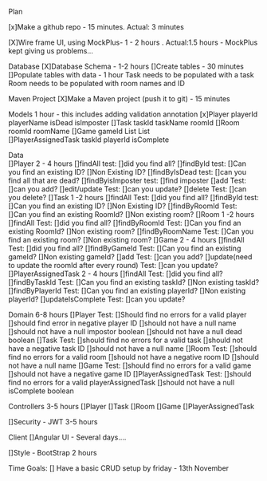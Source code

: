 Plan

[x]Make a github repo - 15 minutes. Actual: 3 minutes

[X]Wire frame UI, using MockPlus- 1 - 2 hours . Actual:1.5 hours - MockPlus kept giving us problems...

Database
[X]Database Schema - 1-2 hours
[]Create tables - 30 minutes
[]Populate tables with data - 1 hour
	Task needs to be populated with a task
	Room needs to be populated with room names and ID

Maven Project
[X]Make a Maven project (push it to git) - 15 minutes

Models
1 hour - this includes adding validation annotation
	[x]Player
		playerId
		playerName
        isDead
		isImposter
	[]Task
		taskId
		taskName
		roomId
	[]Room
		roomId
		roomName
	[]Game 
		gameId
		List<player>
		List<room>	
	[]PlayerAssignedTask
		taskId
		playerId
		isComplete
		
Data  
	[]Player  2 - 4 hours
		[]findAll
			test:
			[]did you find all?
		[]findById
			test:
			[]Can you find an existing ID?
			[]Non Existing ID?
		[]findByIsDead
			test:
			[]can you find all that are dead?
		[]findByisImposter
			test:
			[]find imposter
		[]add
			Test:
			[]can you add?
		[]edit/update
			Test:
			[]can you update?
		[]delete
			Test:
			[]can you delete?
	[]Task 1 -2 hours
		[]findAll
			Test:
			[]did you find all?
		[]findById
			test:
			[]Can you find an existing ID?
			[]Non Existing ID?
		[]findByRoomId
			Test:	
			[]Can you find an existing RoomId?
			[]Non existing room?
	[]Room 1 -2 hours
		[]findAll
			Test:
			[]did you find all?
		[]findByRoomId
			Test:
			[]Can you find an existing RoomId?
			[]Non existing room?
		[]findByRoomName
            Test:
			[]Can you find an existing room?
			[]Non existing room?
	[]Game 2 - 4 hours
		[]findAll
            Test:
			[]did you find all?
		[]findByGameId
            Test:
			[]Can you find an existing gameId?
			[]Non existing gameId?
		[]add
            Test:
			[]can you add?
		[]update(need to update the roomId after every round)
            Test:
			[]can you update?
	[]PlayerAssignedTask 2 - 4 hours
		[]findAll
            Test:
			[]did you find all?
		[]findByTaskId
            Test:
			[]Can you find an existing taskId?
			[]Non existing taskId?
		[]findByPlayerId
            Test:
			[]Can you find an existing playerId?
			[]Non existing playerId?
		[]updateIsComplete
			Test:
			[]can you update?

Domain
 6-8 hours
    []Player
        Test:
        []Should find no errors for a valid player
        []should find error in negative player ID
        []should not have a null name
        []should not have a null impostor boolean
        []should not have a null dead boolean
	[]Task
		Test:
		[]should find no errors for a valid task
		[]should not have a negative task ID
		[]should not have a null name
	[]Room
		Test:
		[]should find no errors for a valid room
		[]should not have a negative room ID
		[]should not have a null name
	[]Game
		Test:
		[]should find no errors for a valid game
		[]should not have a negative game ID
	[]PlayerAssignedTask
		Test:
		[]should find no errors for a valid playerAssignedTask
		[]should not have a null isComplete boolean
		
Controllers 3-5 hours
    []Player
	[]Task
	[]Room
	[]Game
	[]PlayerAssignedTask

[]Security - JWT 3-5 hours

Client
    []Angular UI - Several days....

[]Style - BootStrap 2 hours

Time Goals:
    [] Have a basic CRUD setup by friday - 13th November